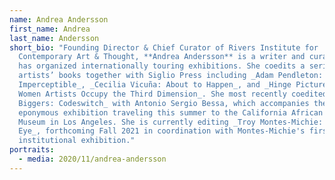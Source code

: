 ```yaml
---
name: Andrea Andersson
first_name: Andrea
last_name: Andersson
short_bio: "Founding Director & Chief Curator of Rivers Institute for
  Contemporary Art & Thought, **Andrea Andersson** is a writer and curator, and
  has organized internationally touring exhibitions. She coedits a series of
  artists’ books together with Siglio Press including _Adam Pendleton: Becoming
  Imperceptible_, _Cecilia Vicuña: About to Happen_, and _Hinge Pictures: Eight
  Women Artists Occupy the Third Dimension_. She most recently coedited _Sanford
  Biggers: Codeswitch_ with Antonio Sergio Bessa, which accompanies the
  eponymous exhibition traveling this summer to the California African American
  Museum in Los Angeles. She is currently editing _Troy Montes-Michie: Rock of
  Eye_, forthcoming Fall 2021 in coordination with Montes-Michie's first solo
  institutional exhibition."
portraits:
  - media: 2020/11/andrea-andersson
---
```

